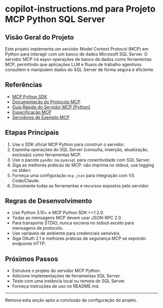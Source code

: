 # copilot-instructions.md para Projeto MCP Python SQL Server

## Visão Geral do Projeto
Este projeto implementa um servidor Model Context Protocol (MCP) em Python para interagir com um banco de dados Microsoft SQL Server. O servidor MCP irá expor operações de banco de dados como ferramentas MCP, permitindo que aplicações LLM e fluxos de trabalho agentivos consultem e manipulem dados do SQL Server de forma segura e eficiente.

## Referências
- [MCP Python SDK](https://github.com/modelcontextprotocol/python-sdk)
- [Documentação do Protocolo MCP](https://modelcontextprotocol.io/)
- [Guia Rápido do Servidor MCP (Python)](https://modelcontextprotocol.io/quickstart/server)
- [Especificação MCP](https://spec.modelcontextprotocol.io/)
- [Servidores de Exemplo MCP](https://github.com/modelcontextprotocol/servers)

## Etapas Principais
1. Use o SDK oficial MCP Python para construir o servidor.
2. Exponha operações do SQL Server (consulta, inserção, atualização, exclusão) como ferramentas MCP.
3. Use o pacote `pyodbc` ou `pymssql` para conectividade com SQL Server.
4. Siga as melhores práticas do MCP: não imprima no stdout, use logging no stderr.
5. Forneça uma configuração `mcp.json` para integração com VS Code/Claude.
6. Documente todas as ferramentas e recursos expostos pelo servidor.

## Regras de Desenvolvimento
- Use Python 3.10+ e MCP Python SDK >=1.2.0.
- Todas as mensagens MCP devem usar JSON-RPC 2.0.
- Para transporte STDIO, nunca escreva no stdout exceto para mensagens de protocolo.
- Use variáveis de ambiente para credenciais sensíveis.
- Siga OAuth 2.1 e melhores práticas de segurança MCP se expondo endpoints HTTP.

## Próximos Passos
- Estruture o projeto do servidor MCP Python.
- Adicione implementações de ferramentas SQL Server.
- Teste com uma instância local ou remota do SQL Server.
- Forneça instruções de uso no README.md.

---

Remova esta seção após a conclusão da configuração do projeto.
